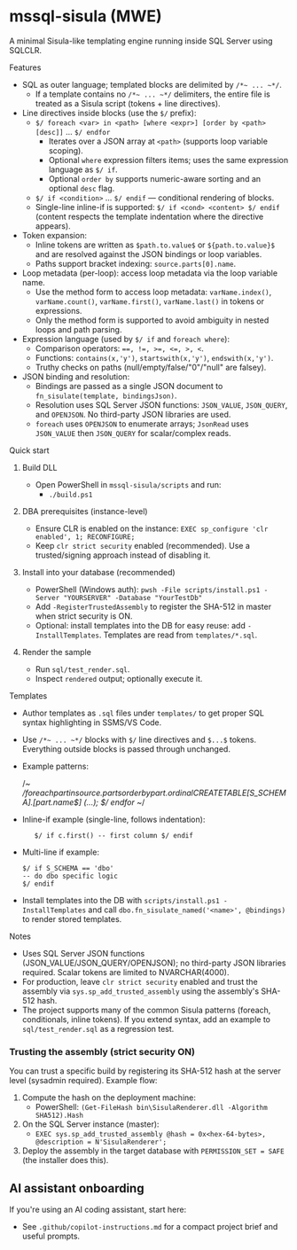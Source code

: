 # mssql-sisula (MWE)

A minimal Sisula-like templating engine running inside SQL Server using SQLCLR.

Features
- SQL as outer language; templated blocks are delimited by `/*~ ... ~*/`.
   - If a template contains no `/*~ ... ~*/` delimiters, the entire file is treated as a Sisula script (tokens + line directives).
- Line directives inside blocks (use the `$/` prefix):
   - `$/ foreach <var> in <path> [where <expr>] [order by <path> [desc]]` ... `$/ endfor`
      - Iterates over a JSON array at `<path>` (supports loop variable scoping).
      - Optional `where` expression filters items; uses the same expression language as `$/ if`.
      - Optional `order by` supports numeric-aware sorting and an optional `desc` flag.
   - `$/ if <condition>` ... `$/ endif` — conditional rendering of blocks.
   - Single-line inline-if is supported: `$/ if <cond> <content> $/ endif` (content respects the template indentation where the directive appears).
- Token expansion:
   - Inline tokens are written as `$path.to.value$` or `${path.to.value}$` and are resolved against the JSON bindings or loop variables.
   - Paths support bracket indexing: `source.parts[0].name`.
- Loop metadata (per-loop): access loop metadata via the loop variable name.
   - Use the method form to access loop metadata: `varName.index()`, `varName.count()`, `varName.first()`, `varName.last()` in tokens or expressions.
   - Only the method form is supported to avoid ambiguity in nested loops and path parsing.
- Expression language (used by `$/ if` and `foreach where`):
   - Comparison operators: `==, !=, >=, <=, >, <`.
   - Functions: `contains(x,'y')`, `startswith(x,'y')`, `endswith(x,'y')`.
   - Truthy checks on paths (null/empty/false/"0"/"null" are falsey).
- JSON binding and resolution:
   - Bindings are passed as a single JSON document to `fn_sisulate(template, bindingsJson)`.
   - Resolution uses SQL Server JSON functions: `JSON_VALUE`, `JSON_QUERY`, and `OPENJSON`. No third-party JSON libraries are used.
   - `foreach` uses `OPENJSON` to enumerate arrays; `JsonRead` uses `JSON_VALUE` then `JSON_QUERY` for scalar/complex reads.

Quick start
1. Build DLL
   - Open PowerShell in `mssql-sisula/scripts` and run:
     - `./build.ps1`

2. DBA prerequisites (instance-level)
   - Ensure CLR is enabled on the instance: `EXEC sp_configure 'clr enabled', 1; RECONFIGURE;`
   - Keep `clr strict security` enabled (recommended). Use a trusted/signing approach instead of disabling it.

3. Install into your database (recommended)
   - PowerShell (Windows auth): `pwsh -File scripts/install.ps1 -Server "YOURSERVER" -Database "YourTestDb"`
   - Add `-RegisterTrustedAssembly` to register the SHA-512 in master when strict security is ON.
   - Optional: install templates into the DB for easy reuse: add `-InstallTemplates`. Templates are read from `templates/*.sql`.

4. Render the sample
   - Run `sql/test_render.sql`.
   - Inspect `rendered` output; optionally execute it.

Templates
- Author templates as `.sql` files under `templates/` to get proper SQL syntax highlighting in SSMS/VS Code.
- Use `/*~ ... ~*/` blocks with `$/` line directives and `$...$` tokens. Everything outside blocks is passed through unchanged.
- Example patterns:

   /*~
   $/ foreach part in source.parts order by part.ordinal
   CREATE TABLE [$S_SCHEMA$].[$part.name$] (...);
   $/ endfor
   ~*/

- Inline-if example (single-line, follows indentation):

         $/ if c.first() -- first column $/ endif

- Multi-line if example:

      $/ if S_SCHEMA == 'dbo'
      -- do dbo specific logic
      $/ endif

- Install templates into the DB with `scripts/install.ps1 -InstallTemplates` and call `dbo.fn_sisulate_named('<name>', @bindings)` to render stored templates.

Notes
- Uses SQL Server JSON functions (JSON_VALUE/JSON_QUERY/OPENJSON); no third-party JSON libraries required. Scalar tokens are limited to NVARCHAR(4000).
- For production, leave `clr strict security` enabled and trust the assembly via `sys.sp_add_trusted_assembly` using the assembly's SHA-512 hash.
- The project supports many of the common Sisula patterns (foreach, conditionals, inline tokens). If you extend syntax, add an example to `sql/test_render.sql` as a regression test.

### Trusting the assembly (strict security ON)
You can trust a specific build by registering its SHA-512 hash at the server level (sysadmin required). Example flow:

1. Compute the hash on the deployment machine:
   - PowerShell: `(Get-FileHash bin\SisulaRenderer.dll -Algorithm SHA512).Hash`
2. On the SQL Server instance (master):
   - `EXEC sys.sp_add_trusted_assembly @hash = 0x<hex-64-bytes>, @description = N'SisulaRenderer';`
3. Deploy the assembly in the target database with `PERMISSION_SET = SAFE` (the installer does this).

## AI assistant onboarding
If you're using an AI coding assistant, start here:
- See `.github/copilot-instructions.md` for a compact project brief and useful prompts.

